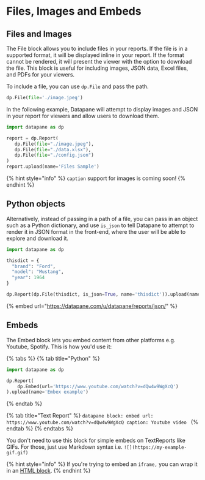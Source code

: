# Files, Images and Embeds

## Files and Images

The File block allows you to include files in your reports. If the file is in a supported format, it will be displayed inline in your report. If the format cannot be rendered, it will present the viewer with the option to download the file. This block is useful for including images, JSON data, Excel files, and PDFs for your viewers.

To include a file, you can use `dp.File` and pass the path.

```python
dp.File(file='./image.jpeg')
```

In the following example, Datapane will attempt to display images and JSON in your report for viewers and allow users to download them.

```python
import datapane as dp

report = dp.Report(
   dp.File(file="./image.jpeg"),
   dp.File(file="./data.xlsx"),
   dp.File(file="./config.json")
)
report.upload(name='Files Sample')
```

{% hint style="info" %}
`caption` support for images is coming soon! 
{% endhint %}

## Python objects

Alternatively, instead of passing in a path of a file, you can pass in an object such as a Python dictionary, and use `is_json` to tell Datapane to attempt to render it in JSON format in the front-end, where the user will be able to explore and download it.

```python
import datapane as dp

thisdict = {
  "brand": "Ford",
  "model": "Mustang",
  "year": 1964
}

dp.Report(dp.File(thisdict, is_json=True, name='thisdict')).upload(name='json')
```

{% embed url="https://datapane.com/u/datapane/reports/json/" %}

## Embeds

The Embed block lets you embed content from other platforms e.g. Youtube, Spotify. This is how you'd use it: 

{% tabs %}
{% tab title="Python" %}
```python
import datapane as dp

dp.Report(
    dp.Embed(url='https://www.youtube.com/watch?v=dQw4w9WgXcQ')
).upload(name='Embex example')
```
{% endtab %}

{% tab title="Text Report" %}
    ```datapane
    block: embed
    url: https://www.youtube.com/watch?v=dQw4w9WgXcQ
    caption: Youtube video
    ```
{% endtab %}
{% endtabs %}

You don't need to use this block for simple embeds on TextReports like GIFs. For those, just use Markdown syntax i.e. `![](https://my-example-gif.gif)`

{% hint style="info" %}
If you're trying to embed an `iframe,` you can wrap it in an [HTML block](text-code-and-html.md#html). 
{% endhint %}

